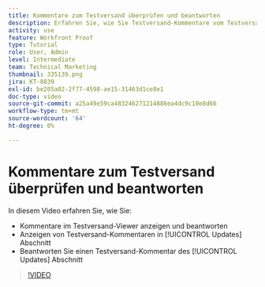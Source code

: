 ```yaml
---
title: Kommentare zum Testversand überprüfen und beantworten
description: Erfahren Sie, wie Sie Testversand-Kommentare vom Testversand-Viewer und vom [!UICONTROL Updates] Abschnitt [!DNL  Workfront].
activity: use
feature: Workfront Proof
type: Tutorial
role: User, Admin
level: Intermediate
team: Technical Marketing
thumbnail: 335139.png
jira: KT-8839
exl-id: be205a02-2f77-4598-ae15-31463d1ce8e1
doc-type: video
source-git-commit: a25a49e59ca483246271214886ea4dc9c10e8d66
workflow-type: tm+mt
source-wordcount: '64'
ht-degree: 0%

---
```


# Kommentare zum Testversand überprüfen und beantworten

In diesem Video erfahren Sie, wie Sie:

* Kommentare im Testversand-Viewer anzeigen und beantworten
* Anzeigen von Testversand-Kommentaren in [!UICONTROL Updates] Abschnitt
* Beantworten Sie einen Testversand-Kommentar des [!UICONTROL Updates] Abschnitt

>[!VIDEO](https://video.tv.adobe.com/v/335139/?quality=12&learn=on)
